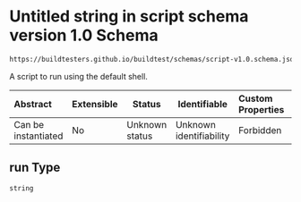 # Untitled string in script schema version 1.0 Schema

```txt
https://buildtesters.github.io/buildtest/schemas/script-v1.0.schema.json#/properties/run
```

A script to run using the default shell.


| Abstract            | Extensible | Status         | Identifiable            | Custom Properties | Additional Properties | Access Restrictions | Defined In                                                                         |
| :------------------ | ---------- | -------------- | ----------------------- | :---------------- | --------------------- | ------------------- | ---------------------------------------------------------------------------------- |
| Can be instantiated | No         | Unknown status | Unknown identifiability | Forbidden         | Allowed               | none                | [script-v1.0.schema.json\*](../out/script-v1.0.schema.json "open original schema") |

## run Type

`string`

